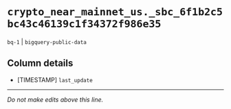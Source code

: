 # `crypto_near_mainnet_us._sbc_6f1b2c5bc43c46139c1f34372f986e35`
`bq-1` | `bigquery-public-data`

## Column details
* [TIMESTAMP] `last_update`

-------------------------------------------------------------------------------
*Do not make edits above this line.*
